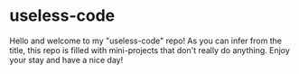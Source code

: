 # useless-code
Hello and welcome to my "useless-code" repo! As you can infer from the title, this repo is filled with mini-projects that don't really do anything. Enjoy your stay and have a nice day!
